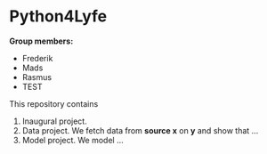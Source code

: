 # Python4Lyfe

**Group members:**
- Frederik
- Mads 
- Rasmus
- TEST

This repository contains  
1. Inaugural project. 
2. Data project. We fetch data from **source x** on **y** and show that ...
3. Model project. We model ...
